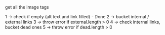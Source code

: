 get all the image tags

1 -> check if empty (alt text and link filled) - Done
2 -> bucket internal / external links
3 -> throw error if external.length > 0
4 -> check internal links, bucket dead ones
5 -> throw error if dead.length > 0
